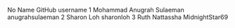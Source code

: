 No Name                          GitHub username
1  Mohammad Anugrah Sulaeman     anugrahsulaeman
2  Sharon Loh                    sharonloh
3  Ruth Nattassha                MidnightStar69